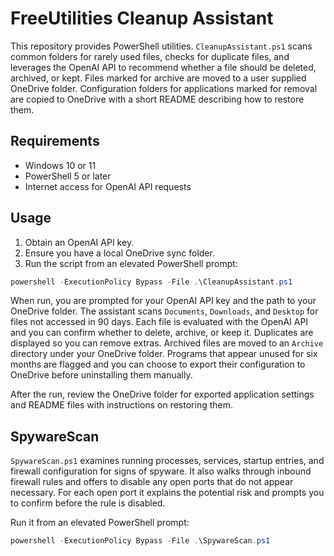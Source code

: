 # FreeUtilities Cleanup Assistant

This repository provides PowerShell utilities. `CleanupAssistant.ps1` scans common folders for rarely used files, checks for duplicate files, and leverages the OpenAI API to recommend whether a file should be deleted, archived, or kept. Files marked for archive are moved to a user supplied OneDrive folder. Configuration folders for applications marked for removal are copied to OneDrive with a short README describing how to restore them.

## Requirements
* Windows 10 or 11
* PowerShell 5 or later
* Internet access for OpenAI API requests

## Usage
1. Obtain an OpenAI API key.
2. Ensure you have a local OneDrive sync folder.
3. Run the script from an elevated PowerShell prompt:

```powershell
powershell -ExecutionPolicy Bypass -File .\CleanupAssistant.ps1
```

When run, you are prompted for your OpenAI API key and the path to your OneDrive folder.  The assistant scans `Documents`, `Downloads`, and `Desktop` for files not accessed in 90 days.  Each file is evaluated with the OpenAI API and you can confirm whether to delete, archive, or keep it.  Duplicates are displayed so you can remove extras.  Archived files are moved to an `Archive` directory under your OneDrive folder.  Programs that appear unused for six months are flagged and you can choose to export their configuration to OneDrive before uninstalling them manually.

After the run, review the OneDrive folder for exported application settings and README files with instructions on restoring them.

## SpywareScan

`SpywareScan.ps1` examines running processes, services, startup entries, and firewall configuration for signs of spyware. It also walks through inbound firewall rules and offers to disable any open ports that do not appear necessary. For each open port it explains the potential risk and prompts you to confirm before the rule is disabled.

Run it from an elevated PowerShell prompt:

```powershell
powershell -ExecutionPolicy Bypass -File .\SpywareScan.ps1
```
